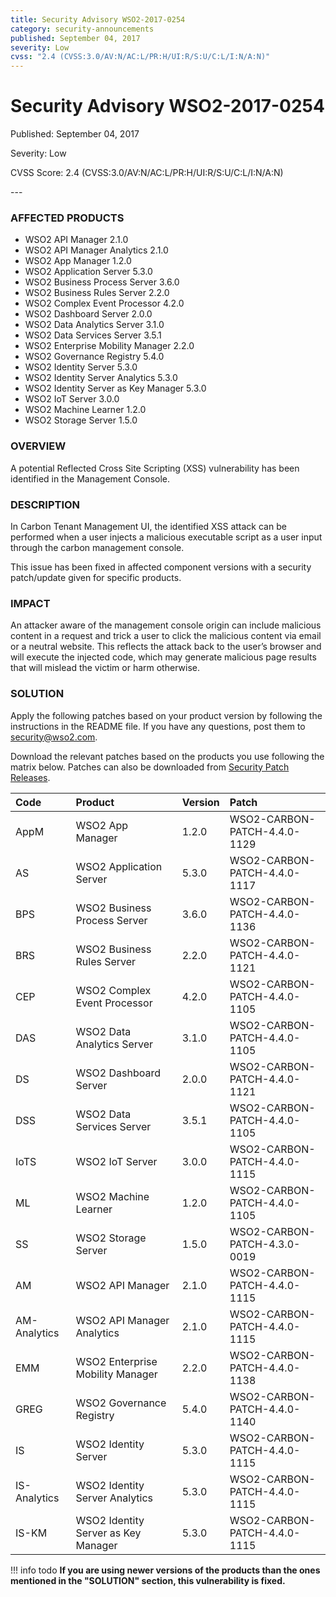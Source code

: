 ```yaml
---
title: Security Advisory WSO2-2017-0254
category: security-announcements
published: September 04, 2017
severity: Low
cvss: "2.4 (CVSS:3.0/AV:N/AC:L/PR:H/UI:R/S:U/C:L/I:N/A:N)"
---
```


# Security Advisory WSO2-2017-0254

<p class="doc-info">Published: September 04, 2017</p>
<p class="doc-info">Severity: Low</p>
<p class="doc-info">CVSS Score: 2.4 (CVSS:3.0/AV:N/AC:L/PR:H/UI:R/S:U/C:L/I:N/A:N)</p>
---

### AFFECTED PRODUCTS
* WSO2 API Manager 2.1.0
* WSO2 API Manager Analytics 2.1.0
* WSO2 App Manager 1.2.0
* WSO2 Application Server 5.3.0
* WSO2 Business Process Server 3.6.0
* WSO2 Business Rules Server 2.2.0
* WSO2 Complex Event Processor 4.2.0
* WSO2 Dashboard Server 2.0.0
* WSO2 Data Analytics Server  3.1.0
* WSO2 Data Services Server 3.5.1
* WSO2 Enterprise Mobility Manager 2.2.0
* WSO2 Governance Registry 5.4.0
* WSO2 Identity Server 5.3.0
* WSO2 Identity Server Analytics 5.3.0
* WSO2 Identity Server as Key Manager 5.3.0
* WSO2 IoT Server 3.0.0
* WSO2 Machine Learner 1.2.0               
* WSO2 Storage Server 1.5.0


### OVERVIEW
A potential Reflected Cross Site Scripting (XSS) vulnerability has been identified in the Management Console.


### DESCRIPTION
In Carbon Tenant Management UI, the identified XSS attack can be performed when a user injects a malicious executable script as a user input through the carbon management console.

This issue has been fixed in affected component versions with a security patch/update given for specific products.


### IMPACT
An attacker aware of the management console origin can include malicious content in a request and trick a user to click the malicious content via email or a neutral website. This reflects the attack back to the user’s browser and will execute the injected code, which may generate malicious page results that will mislead the victim or harm otherwise.


### SOLUTION
Apply the following patches based on your product version by following the instructions in the README file. If you have any questions, post them to <security@wso2.com>.

Download the relevant patches based on the products you use following the matrix below. Patches can also be downloaded from [Security Patch Releases](https://wso2.com/security-patch-releases/).


| **Code** | **Product**          | **Version** | **Patch**                    |
| :--- | :------ | :------ | :---- |
| AppM | WSO2 App Manager | 1.2.0 | WSO2-CARBON-PATCH-4.4.0-1129 |
| AS | WSO2 Application Server | 5.3.0 | WSO2-CARBON-PATCH-4.4.0-1117 |
| BPS | WSO2 Business Process Server | 3.6.0 | WSO2-CARBON-PATCH-4.4.0-1136 |
| BRS | WSO2 Business Rules Server | 2.2.0 | WSO2-CARBON-PATCH-4.4.0-1121 |
| CEP | WSO2 Complex Event Processor | 4.2.0 | WSO2-CARBON-PATCH-4.4.0-1105 |
| DAS | WSO2 Data Analytics Server | 3.1.0 | WSO2-CARBON-PATCH-4.4.0-1105 |
| DS | WSO2 Dashboard Server | 2.0.0 | WSO2-CARBON-PATCH-4.4.0-1121 |
| DSS | WSO2 Data Services Server | 3.5.1 | WSO2-CARBON-PATCH-4.4.0-1105 |
| IoTS | WSO2 IoT Server | 3.0.0 | WSO2-CARBON-PATCH-4.4.0-1115 |
| ML | WSO2 Machine Learner | 1.2.0 | WSO2-CARBON-PATCH-4.4.0-1105 |
| SS | WSO2 Storage Server | 1.5.0 | WSO2-CARBON-PATCH-4.3.0-0019 |
| AM | WSO2 API Manager | 2.1.0 | WSO2-CARBON-PATCH-4.4.0-1115 |
| AM-Analytics | WSO2 API Manager Analytics | 2.1.0 | WSO2-CARBON-PATCH-4.4.0-1115 |
| EMM | WSO2 Enterprise Mobility Manager | 2.2.0 | WSO2-CARBON-PATCH-4.4.0-1138 |
| GREG | WSO2 Governance Registry | 5.4.0 | WSO2-CARBON-PATCH-4.4.0-1140 |
| IS | WSO2 Identity Server | 5.3.0 | WSO2-CARBON-PATCH-4.4.0-1115 |
| IS-Analytics | WSO2 Identity Server Analytics | 5.3.0 | WSO2-CARBON-PATCH-4.4.0-1115 |
| IS-KM | WSO2 Identity Server as Key Manager | 5.3.0 | WSO2-CARBON-PATCH-4.4.0-1115 |


!!! info todo
    **If you are using newer versions of the products than the ones mentioned in the "SOLUTION" section, this vulnerability is fixed.**
